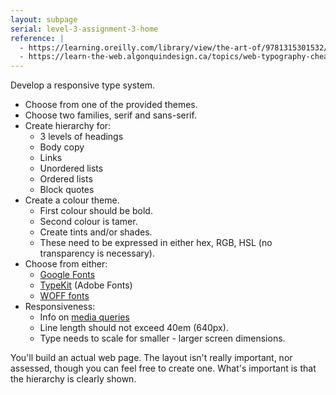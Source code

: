 ```yaml
---
layout: subpage
serial: level-3-assignment-3-home
reference: |
  - https://learning.oreilly.com/library/view/the-art-of/9781315301532/xhtml/14_Chapter08.xhtml
  - https://learn-the-web.algonquindesign.ca/topics/web-typography-cheat-sheet/#text-flow-columns
---
```

Develop a responsive type system.

- Choose from one of the provided themes.
- Choose two families, serif and sans-serif.
- Create hierarchy for:
  - 3 levels of headings
  - Body copy
  - Links
  - Unordered lists
  - Ordered lists
  - Block quotes
- Create a colour theme.
  - First colour should be bold.
  - Second colour is tamer.
  - Create tints and/or shades.
  - These need to be expressed in either hex, RGB, HSL (no transparency is necessary).
- Choose from either:
  - [Google Fonts](https://fonts.google.com)
  - [TypeKit](https://fonts.adobe.com) (Adobe Fonts)
  - [WOFF fonts](https://developer.mozilla.org/en-US/docs/Web/Guide/WOFF)
- Responsiveness:
  - Info on [media queries](https://learn-the-web.algonquindesign.ca/topics/media-queries/)
  - Line length should not exceed 40em (640px).
  - Type needs to scale for smaller - larger screen dimensions.

You'll build an actual web page. The layout isn't really important, nor assessed, though you can feel free to create one. What's important is that the hierarchy is clearly shown.
